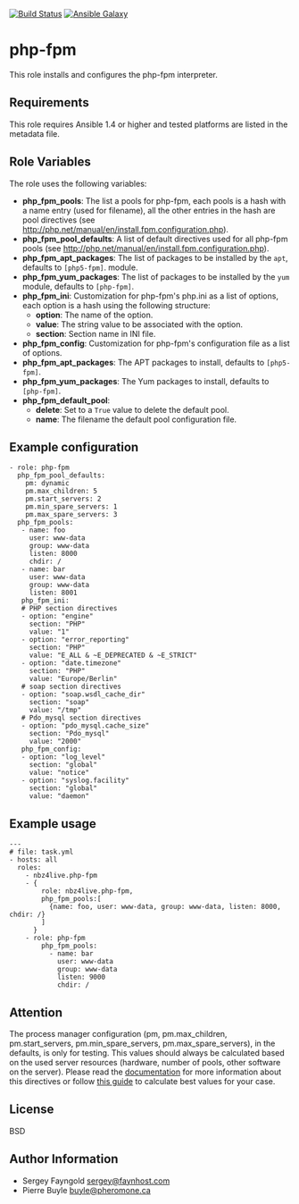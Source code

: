 [![Build Status](http://img.shields.io/travis/NBZ4live/ansible-php-fpm.svg?style=flat)](https://travis-ci.org/NBZ4live/ansible-php-fpm) [![Ansible Galaxy](http://img.shields.io/badge/ansible--galaxy-php--fpm-blue.svg?style=flat)](https://galaxy.ansible.com/list#/roles/304)

php-fpm
========

This role installs and configures the php-fpm interpreter.

Requirements
------------

This role requires Ansible 1.4 or higher and tested platforms are listed in the metadata file.

Role Variables
--------------

The role uses the following variables:

 - **php_fpm_pools**: The list a pools for php-fpm, each pools is a hash with
   a name entry (used for filename), all the other entries in the hash are pool
   directives (see http://php.net/manual/en/install.fpm.configuration.php).
 - **php_fpm_pool_defaults**: A list of default directives used for all php-fpm pools
   (see http://php.net/manual/en/install.fpm.configuration.php).
 - **php_fpm_apt_packages**: The list of packages to be installed by the
  ```apt```, defaults to ```[php5-fpm]```.
   module.
 - **php_fpm_yum_packages**: The list of packages to be installed by the
   ```yum``` module, defaults to ```[php-fpm]```.
 - **php_fpm_ini**: Customization for php-fpm's php.ini as a list of options,
   each option is a hash using the following structure:
     - **option**: The name of the option.
     - **value**: The string value to be associated with the option.
     - **section**: Section name in INI file.
 - **php_fpm_config**: Customization for php-fpm's configuration file as a list
   of options.
 - **php_fpm_apt_packages**: The APT packages to install, defaults to ```[php5-fpm]```.
 - **php_fpm_yum_packages**: The Yum packages to install, defaults to ```[php-fpm]```.
 - **php_fpm_default_pool**:
     - **delete**: Set to a ```True``` value to delete the default pool.
     - **name**: The filename the default pool configuration file.

Example configuration
--------------

    - role: php-fpm
      php_fpm_pool_defaults:
        pm: dynamic
        pm.max_children: 5
        pm.start_servers: 2
        pm.min_spare_servers: 1
        pm.max_spare_servers: 3
      php_fpm_pools:
       - name: foo
         user: www-data
         group: www-data
         listen: 8000
         chdir: /
       - name: bar
         user: www-data
         group: www-data
         listen: 8001
       php_fpm_ini:
       # PHP section directives
       - option: "engine"
         section: "PHP"
         value: "1"
       - option: "error_reporting"
         section: "PHP"
         value: "E_ALL & ~E_DEPRECATED & ~E_STRICT"
       - option: "date.timezone"
         section: "PHP"
         value: "Europe/Berlin"
       # soap section directives
       - option: "soap.wsdl_cache_dir"
         section: "soap"
         value: "/tmp"
       # Pdo_mysql section directives
       - option: "pdo_mysql.cache_size"
         section: "Pdo_mysql"
         value: "2000"
       php_fpm_config:
       - option: "log_level"
         section: "global"
         value: "notice"
       - option: "syslog.facility"
         section: "global"
         value: "daemon"

Example usage
-------

    ---
    # file: task.yml
    - hosts: all
      roles:
        - nbz4live.php-fpm
        - {
            role: nbz4live.php-fpm,
            php_fpm_pools:[
              {name: foo, user: www-data, group: www-data, listen: 8000, chdir: /}
            ]
          }
        - role: php-fpm
            php_fpm_pools:
              - name: bar
                user: www-data
                group: www-data
                listen: 9000
                chdir: /

Attention
-------
The process manager configuration (pm, pm.max_children, pm.start_servers, pm.min_spare_servers, pm.max_spare_servers), 
in the defaults, is only for testing. This values should always be calculated based on the used server resources 
(hardware, number of pools, other software on the server).
Please read the [documentation](http://php.net/manual/en/install.fpm.configuration.php#pm) for more information 
about this directives or follow [this guide](http://myshell.co.uk/blog/2012/07/adjusting-child-processes-for-php-fpm-nginx/) 
to calculate best values for your case.

License
-------

BSD

Author Information
------------------

- Sergey Fayngold <sergey@faynhost.com>
- Pierre Buyle <buyle@pheromone.ca>
